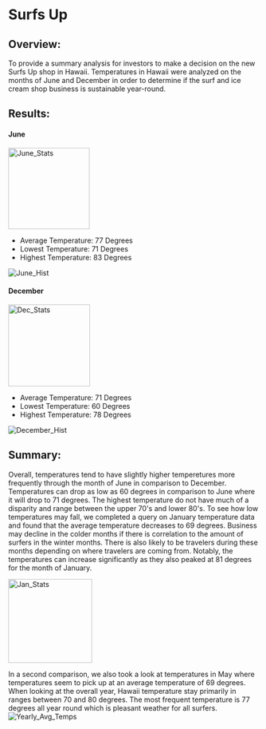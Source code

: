 # Surfs Up

## Overview:
To provide a summary analysis for investors to make a decision on the new Surfs Up shop in Hawaii. Temperatures in Hawaii  were analyzed on the months of June and December in order to determine if the surf and ice cream shop business is sustainable year-round.

## Results:
#### June
<img width="163" alt="June_Stats" src="https://user-images.githubusercontent.com/88520573/137648264-bd8e5066-4394-4214-94a1-5e5c11148f78.png">
<ul>
  <li>Average Temperature: 77 Degrees</li>
  <li>Lowest Temperature: 71 Degrees</li>
  <li>Highest Temperature: 83 Degrees</li>
</ul>

![June_Hist](https://user-images.githubusercontent.com/88520573/137649029-93f0bf6e-d598-4294-ae52-d8f817ec1208.png)

#### December
<img width="164" alt="Dec_Stats" src="https://user-images.githubusercontent.com/88520573/137648259-c11502d3-bda3-4127-8ee0-2cbfc9343e99.png">

<ul>
  <li>Average Temperature: 71 Degrees</li>
  <li>Lowest Temperature: 60 Degrees</li>
  <li>Highest Temperature: 78 Degrees</li>
</ul>

![December_Hist](https://user-images.githubusercontent.com/88520573/137649040-4e336843-7d2a-4aff-94c9-17256bb43ac1.png)

## Summary:
Overall, temperatures tend to have slightly higher temperetures more frequently through the month of June in comparison to December. Temperatures can drop as low as 60 degrees in comparison to June where it will drop to 71 degrees. The highest temperature do not have much of a disparity and range between the upper 70's and lower 80's.
To see how low temperatures may fall, we completed a query on January temperature data and found that the average temperature decreases to 69 degrees. Business may decline in the colder months if there is correlation to the amount of surfers in the winter months. There is also likely to be travelers during these months depending on where travelers are coming from. Notably, the temperatures can increase significantly as they also peaked at 81 degrees for the month of January.

<img width="168" alt="Jan_Stats" src="https://user-images.githubusercontent.com/88520573/137648785-11355983-f2c4-4d6b-a541-b165e2a19464.png">

In a second comparison, we also took a look at temperatures in May where temperatures seem to pick up at an average temperature of 69 degrees. When looking at the overall year, Hawaii temperature stay primarily in ranges between 70 and 80 degrees. The most frequent temperature is 77 degrees all year round which is pleasant weather for all surfers. 
![Yearly_Avg_Temps](https://user-images.githubusercontent.com/88520573/137648959-fb39e11e-d5e1-4ee5-bbd4-3a86d446c1ad.png)





